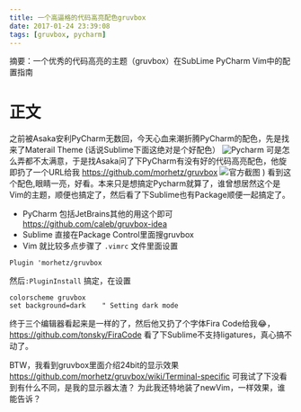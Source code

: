 ```yaml
---
title: 一个高逼格的代码高亮配色gruvbox
date: 2017-01-24 23:39:08
tags: [gruvbox, pycharm]
---
```


摘要：一个优秀的代码高亮的主题（gruvbox）在SubLime PyCharm Vim中的配置指南

<!-- more -->

# 正文
之前被Asaka安利PyCharm无数回，今天心血来潮折腾PyCharm的配色，先是找来了Materail Theme (话说Sublime下面这绝对是个好配色）
![Pycharm](http://oj8r5ullr.bkt.clouddn.com/20170125.png)
可是怎么弄都不太满意，于是找Asaka问了下PyCharm有没有好的代码高亮配色，他旋即扔了一个URL给我 https://github.com/morhetz/gruvbox
![官方截图](http://oj8r5ullr.bkt.clouddn.com/14852726955113.jpg)
)
看到这个配色,眼睛一亮，好看。本来只是想搞定Pycharm就算了，谁曾想居然这个是Vim的主题，顺便也搞定了，然后看了下Sublime也有Package顺便一起搞定了。

- PyCharm 包括JetBrains其他的用这个即可
https://github.com/caleb/gruvbox-idea
- Sublime 直接在Package Control里面搜gruvbox
- Vim 就比较多点步骤了 
`.vimrc` 文件里面设置 

```
Plugin 'morhetz/gruvbox
```
然后`:PluginInstall` 搞定，在设置

```
colorscheme gruvbox
set background=dark    " Setting dark mode
```

终于三个编辑器看起来是一样的了，然后他又扔了个字体Fira Code给我😂，https://github.com/tonsky/FiraCode 看了下Sublime不支持ligatures，真心搞不动了。

BTW，我看到gruvbox里面介绍24bit的显示效果
https://github.com/morhetz/gruvbox/wiki/Terminal-specific
可我试了下没看到有什么不同，是我的显示器太渣？ 为此我还特地装了newVim，一样效果，谁能告诉？


